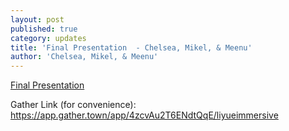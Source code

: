 ```yaml
---
layout: post
published: true
category: updates
title: 'Final Presentation  - Chelsea, Mikel, & Meenu'
author: 'Chelsea, Mikel, & Meenu'
---
```

[Final Presentation](https://docs.google.com/presentation/d/e/2PACX-1vQ7d0u-yaz1VYlw9h5RhWrlQMXSAjzR1nHJsvRrkE1WiXbrcYUCso1-ETtntb5omzz2E-IxfGxQS1l-/pub?start=false&loop=false&delayms=3000 "Final Presentation")

Gather Link (for convenience): https://app.gather.town/app/4zcvAu2T6ENdtQqE/liyueimmersive
